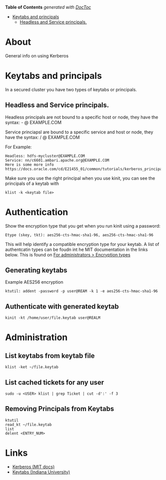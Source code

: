 <!-- START doctoc generated TOC please keep comment here to allow auto update -->
<!-- DON'T EDIT THIS SECTION, INSTEAD RE-RUN doctoc TO UPDATE -->
**Table of Contents**  *generated with [DocToc](https://github.com/thlorenz/doctoc)*

- [Keytabs and principals](#keytabs-and-principals)
  - [Headless and Service principals.](#headless-and-service-principals)

<!-- END doctoc generated TOC please keep comment here to allow auto update -->

# About
General info on using Kerberos

# Keytabs and principals

In a secured cluster you have two types of keytabs or principals.

## Headless and Service principals.

Headless principals are not bound to a specific host or node, they have the syntax: - @ EXAMPLE.COM

Service princiapsl are bound to a specific service and host or node, they have the syntax: / @ EXAMPLE.COM

For Example:

```
Headless: hdfs-mycluster@EXAMPLE.COM
Service: nn/c6601.ambari.apache.org@EXAMPLE.COM
Here is some more info https://docs.oracle.com/cd/E21455_01/common/tutorials/kerberos_principal.html
```

Make sure you use the right principal when you use kinit, you can see the principals of a keytab with

```
klist -k <keytab file>
```

# Authentication

Show the encryption type that you get when you run kinit using a password:
```
Etype (skey, tkt): aes256-cts-hmac-sha1-96, aes256-cts-hmac-sha1-96
```

This will help identify a compatible encryption type for your keytab. A list of authentcatin types can be foudn int he MIT documentation in the links below. This is found on [For administrators > Encryption types](http://web.mit.edu/~kerberos/krb5-latest/doc/admin/enctypes.html)

## Generating keytabs

Example AES256 encryption
```
ktutil: addent -password -p user@REAM -k 1 -e aes256-cts-hmac-sha1-96
```

## Authenticate with generated keytab

```
kinit -kt /home/user/file.keytab user@REALM
```

# Administration

## List keytabs from keytab file

```
klist -ket ~/file.keytab
```

## List cached tickets for any user

```
sudo -u <USER> klist | grep Ticket | cut -d':' -f 3
```

## Removing Principals from Keytabs

```
ktutil
read_kt ~/file.keytab
list
delent <ENTRY_NUM>
```

# Links

* [Kerberos (MIT docs)](http://web.mit.edu/~kerberos/krb5-latest/doc/)
* [Keytabs (Indiana University)](https://kb.iu.edu/d/aumh)

